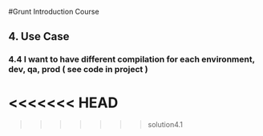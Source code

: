 #Grunt Introduction Course

## 4. Use Case

### 4.4 I want to have different compilation for each environment, dev, qa, prod ( see code in project )








<<<<<<< HEAD
=======

>>>>>>> solution4.1
